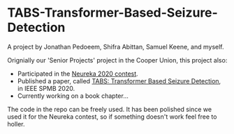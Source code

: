 # TABS-Transformer-Based-Seizure-Detection

A project by Jonathan Pedoeem, Shifra Abittan, Samuel Keene, and myself.

Orignially our 'Senior Projects' project in the Cooper Union, this project also:
- Participated in the [Neureka 2020 contest](https://neureka-challenge.com/).
- Published a paper, called [TABS: Transformer Based Seizure Detection](https://ieeexplore.ieee.org/document/9353612), in IEEE SPMB 2020.
- Currently working on a book chapter...


The code in the repo can be freely used. 
It has been polished since we used it for the Neureka contest, so if something doesn't work feel free to holler.
